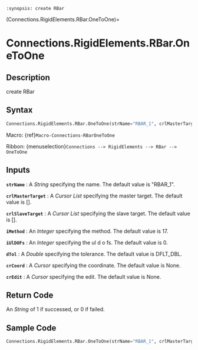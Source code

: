 ```{module} Connections.RigidElements.RBar.OneToOne()
:synopsis: create RBar
```

(Connections.RigidElements.RBar.OneToOne)=

# Connections.RigidElements.RBar.OneToOne

## Description

create RBar

## Syntax

```python
Connections.RigidElements.RBar.OneToOne(strName="RBAR_1", crlMasterTarget=[], crlSlaveTarget=[], iMethod=17, iUlDOFs=0, dTol=DFLT_DBL, crCoord=None, crEdit=None)
```

Macro: {ref}`Macro-Connections-RBarOneToOne`

Ribbon: {menuselection}`Connections --> RigidElements --> RBar --> OneToOne`

## Inputs

**`strName`**
: A _String_ specifying the name. The default value is "RBAR_1".

**`crlMasterTarget`**
: A _Cursor List_ specifying the master target. The default value is [].

**`crlSlaveTarget`**
: A _Cursor List_ specifying the slave target. The default value is [].

**`iMethod`**
: An _Integer_ specifying the method. The default value is 17.

**`iUlDOFs`**
: An _Integer_ specifying the ul d o fs. The default value is 0.

**`dTol`**
: A _Double_ specifying the tolerance. The default value is DFLT_DBL.

**`crCoord`**
: A _Cursor_ specifying the coordinate. The default value is None.

**`crEdit`**
: A _Cursor_ specifying the edit. The default value is None.

## Return Code

An _String_ of 1 if successed, or 0 if failed.

## Sample Code

```python
Connections.RigidElements.RBar.OneToOne(strName="RBAR_1", crlMasterTarget=[], crlSlaveTarget=[], iMethod=17, iUlDOFs=0, dTol=DFLT_DBL, crCoord=None, crEdit=None)
```
